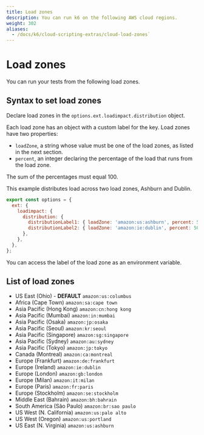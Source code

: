```yaml
---
title: Load zones
description: You can run k6 on the following AWS cloud regions.
weight: 302
aliases:
  - /docs/k6/cloud-scripting-extras/cloud-load-zones`
---
```


# Load zones

You can run your tests from the following load zones.

## Syntax to set load zones

Declare load zones in the `options.ext.loadimpact.distribution` object.

Each load zone has an object with a custom label for the key.
Load zones have two properties:
- `loadZone`, a string whose value must be one of the load zones, as listed in the next section.
- `percent`, an integer declaring the percentage of the load that runs from the load zone.

The sum of the percentages must equal 100.

This example distributes load across two load zones, Ashburn and Dublin.

```javascript
export const options = {
  ext: {
    loadimpact: {
      distribution: {
        distributionLabel1: { loadZone: 'amazon:us:ashburn', percent: 50 },
        distributionLabel2: { loadZone: 'amazon:ie:dublin', percent: 50 },
      },
    },
  },
};
```

You can access the label of the load zone as an environment variable.

## List of load zones

- US East (Ohio) - **DEFAULT** `amazon:us:columbus`
- Africa (Cape Town) `amazon:sa:cape town`
- Asia Pacific (Hong Kong) `amazon:cn:hong kong`
- Asia Pacific (Mumbai) `amazon:in:mumbai`
- Asia Pacific (Osaka) `amazon:jp:osaka`
- Asia Pacific (Seoul) `amazon:kr:seoul`
- Asia Pacific (Singapore) `amazon:sg:singapore`
- Asia Pacific (Sydney) `amazon:au:sydney`
- Asia Pacific (Tokyo) `amazon:jp:tokyo`
- Canada (Montreal) `amazon:ca:montreal`
- Europe (Frankfurt) `amazon:de:frankfurt`
- Europe (Ireland)  `amazon:ie:dublin`
- Europe (London) `amazon:gb:london`
- Europe (Milan) `amazon:it:milan`
- Europe (Paris)  `amazon:fr:paris`
- Europe (Stockholm) `amazon:se:stockholm`
- Middle East (Bahrain) `amazon:bh:bahrain`
- South America (São Paulo) `amazon:br:sao paulo`
- US West (N. California) `amazon:us:palo alto`
- US West (Oregon) `amazon:us:portland`
- US East (N. Virginia) `amazon:us:ashburn`
